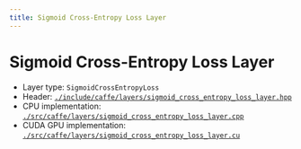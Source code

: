 ```yaml
---
title: Sigmoid Cross-Entropy Loss Layer
---
```


# Sigmoid Cross-Entropy Loss Layer

* Layer type: `SigmoidCrossEntropyLoss`
* Header: [`./include/caffe/layers/sigmoid_cross_entropy_loss_layer.hpp`](https://github.com/BVLC/caffe/blob/master/include/caffe/layers/sigmoid_cross_entropy_loss_layer.hpp)
* CPU implementation: [`./src/caffe/layers/sigmoid_cross_entropy_loss_layer.cpp`](https://github.com/BVLC/caffe/blob/master/src/caffe/layers/sigmoid_cross_entropy_loss_layer.cpp)
* CUDA GPU implementation: [`./src/caffe/layers/sigmoid_cross_entropy_loss_layer.cu`](https://github.com/BVLC/caffe/blob/master/src/caffe/layers/sigmoid_cross_entropy_loss_layer.cu)
